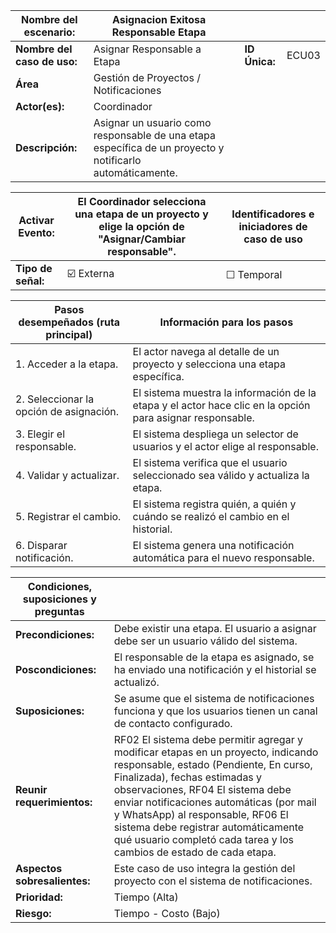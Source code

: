 | **Nombre del escenario:** |Asignacion Exitosa Responsable Etapa | | | |
|---|---|---|---|---|
| **Nombre del caso de uso:** | Asignar Responsable a Etapa | | **ID Única:** | ECU03 |
| **Área** | Gestión de Proyectos / Notificaciones | | | |
| **Actor(es):** | Coordinador | | | |
| **Descripción:** | Asignar un usuario como responsable de una etapa específica de un proyecto y notificarlo automáticamente. | | | |

| **Activar Evento:** | El Coordinador selecciona una etapa de un proyecto y elige la opción de "Asignar/Cambiar responsable". | **Identificadores e iniciadores de caso de uso** |
|---|---|---|
| **Tipo de señal:** | ☑️ Externa | ☐ Temporal | |

| **Pasos desempeñados (ruta principal)** | **Información para los pasos** |
|---|---|
| 1. Acceder a la etapa. | El actor navega al detalle de un proyecto y selecciona una etapa específica. |
| 2. Seleccionar la opción de asignación. | El sistema muestra la información de la etapa y el actor hace clic en la opción para asignar responsable. |
| 3. Elegir el responsable. | El sistema despliega un selector de usuarios y el actor elige al responsable. |
| 4. Validar y actualizar. | El sistema verifica que el usuario seleccionado sea válido y actualiza la etapa. |
| 5. Registrar el cambio. | El sistema registra quién, a quién y cuándo se realizó el cambio en el historial. |
| 6. Disparar notificación. | El sistema genera una notificación automática para el nuevo responsable. |

| **Condiciones, suposiciones y preguntas** | |
|---|---|
| **Precondiciones:** | Debe existir una etapa. El usuario a asignar debe ser un usuario válido del sistema. |
| **Poscondiciones:** | El responsable de la etapa es asignado, se ha enviado una notificación y el historial se actualizó. |
| **Suposiciones:** | Se asume que el sistema de notificaciones funciona y que los usuarios tienen un canal de contacto configurado. |
| **Reunir requerimientos:** | RF02 El sistema debe permitir agregar y modificar etapas en un proyecto, indicando responsable, estado (Pendiente, En curso, Finalizada), fechas estimadas y observaciones, RF04 El sistema debe enviar notificaciones automáticas (por mail y WhatsApp) al responsable, RF06  El sistema debe registrar automáticamente qué usuario completó cada tarea y los cambios de estado de cada etapa. |
| **Aspectos sobresalientes:** | Este caso de uso integra la gestión del proyecto con el sistema de notificaciones. |
| **Prioridad:** | Tiempo (Alta) |
| **Riesgo:** | Tiempo - Costo (Bajo) |